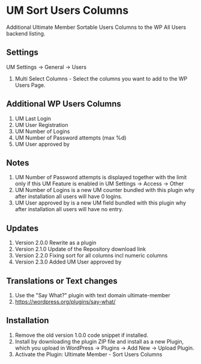 # UM Sort Users Columns
Additional Ultimate Member Sortable Users Columns to the WP All Users backend listing.

## Settings 
UM Settings -> General -> Users
1. Multi Select Columns - Select the columns you want to add to the WP Users Page.

## Additional WP Users Columns
1. UM Last Login
2. UM User Registration
3. UM Number of Logins
4. UM Number of Password attempts (max %d)
5. UM User approved by

## Notes
1. UM Number of Password attempts is displayed together with the limit only if this UM Feature is enabled in UM Settings -> Access -> Other
2. UM Number of Logins is a new UM counter bundled with this plugin why after installation all users will have 0 logins.
3. UM User approved by is a new UM field bundled with this plugin why after installation all users will have no entry.

## Updates
1. Version 2.0.0 Rewrite as a plugin
2. Version 2.1.0 Update of the Repository download link
3. Version 2.2.0 Fixing sort for all columns incl numeric columns
4. Version 2.3.0 Added UM User approved by


## Translations or Text changes
1. Use the "Say What?" plugin with text domain ultimate-member
2. https://wordpress.org/plugins/say-what/

## Installation
1. Remove the old version 1.0.0 code snippet if installed.
2. Install by downloading the plugin ZIP file and install as a new Plugin, which you upload in WordPress -> Plugins -> Add New -> Upload Plugin.
3. Activate the Plugin: Ultimate Member - Sort Users Columns
